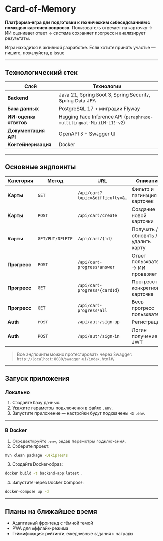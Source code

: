 # Card‑of‑Memory

**Платформа-игра для подготовки к техническим собеседованиям с помощью карточек-вопросов.**
Пользователь отвечает на карточку → ИИ оценивает ответ → система сохраняет прогресс и анализирует результаты.

Игра находится в активной разработке. Если хотите принять участие — пишите, пожалуйста, в issue.

---

## Технологический стек

| Слой                  | Технологии                                                           |
| --------------------- | -------------------------------------------------------------------- |
| **Backend**           | Java 21, Spring Boot 3, Spring Security, Spring Data JPA             |
| **База данных**       | PostgreSQL 17 + миграции Flyway                                      |
| **ИИ-оценка ответов** | Hugging Face Inference API (`paraphrase-multilingual-MiniLM-L12-v2`) |
| **Документация API**  | OpenAPI 3 + Swagger UI                                               |
| **Контейнеризация**   | Docker                                                               |

---

## Основные эндпоинты

| Категория    | Метод            | URL                              | Описание                            |
| ------------ | ---------------- | -------------------------------- | ----------------------------------- |
| **Карты**    | `GET`            | `/api/card?topic=&difficulty=&…` | Фильтр и пагинация карточек         |
| **Карты**    | `POST`           | `/api/card/create`               | Создание новой карточки             |
| **Карты**    | `GET/PUT/DELETE` | `/api/card/{id}`                 | Получить / обновить / удалить карту |
| **Прогресс** | `POST`           | `/api/card-progress/answer`      | Ответ пользователя → ИИ проверяет   |
| **Прогресс** | `GET`            | `/api/card-progress/{cardId}`    | Прогресс по конкретной карточке     |
| **Прогресс** | `GET`            | `/api/card-progress/all`         | Весь прогресс пользователя          |
| **Auth**     | `POST`           | `/api/auth/sign-up`              | Регистрация                         |
| **Auth**     | `POST`           | `/api/auth/sign-in`              | Логин, получение JWT                |

> Все эндпоинты можно протестировать через Swagger:
> `http://localhost:8080/swagger-ui/index.html#/`

---

## Запуск приложения

### Локально

1. Создайте базу данных.
2. Укажите параметры подключения в файле `.env`.
3. Запустите приложение — настройки будут подхвачены из `.env`.

---

### В Docker

1. Отредактируйте `.env`, задав параметры подключения.
2. Соберите проект:

```bash
mvn clean package -DskipTests
```

3. Создайте Docker-образ:

```bash
docker build -t backend-app:latest .
```

4. Запустите через Docker Compose:

```bash
docker-compose up -d
```

---

## Планы на ближайшее время

* Адаптивный фронтенд с тёмной темой
* PWA для оффлайн-режима
* Геймификация: рейтинги, ежедневные задания и награды
